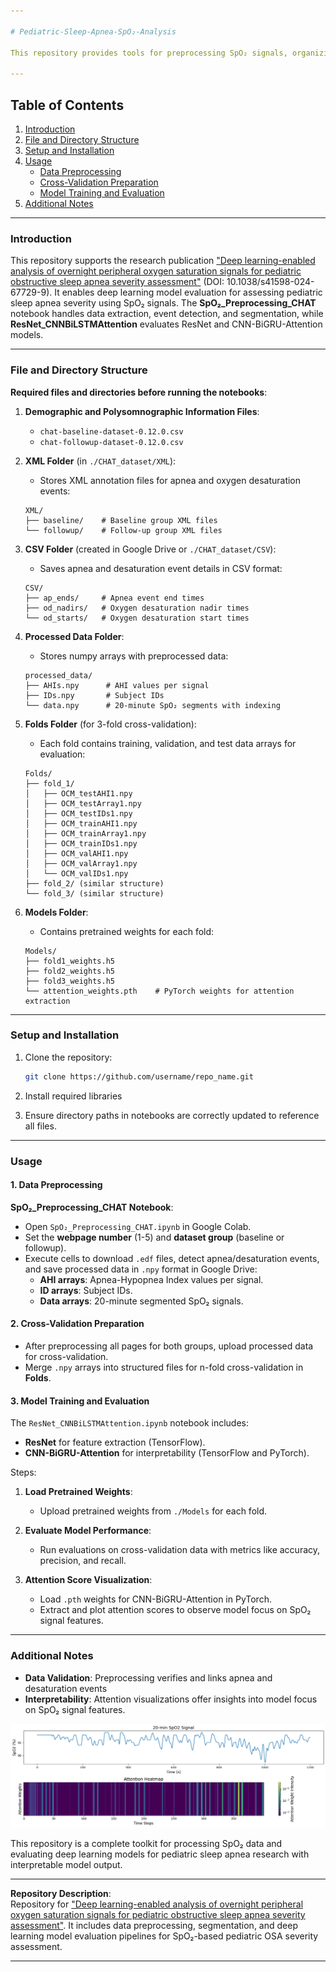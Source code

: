 ```yaml
---

# Pediatric-Sleep-Apnea-SpO₂-Analysis

This repository provides tools for preprocessing SpO₂ signals, organizing data for cross-validation, and evaluating deep learning models for assessing pediatric sleep apnea severity. The **SpO₂_Preprocessing_CHAT** notebook automates data downloads and structuring, while **ResNet_CNNBiLSTMAttention.ipynb** facilitates model training and evaluation. Below are setup instructions, usage details, and file structure guidelines.

---
```


## Table of Contents

1. [Introduction](#introduction)
2. [File and Directory Structure](#file-and-directory-structure)
3. [Setup and Installation](#setup-and-installation)
4. [Usage](#usage)
   - [Data Preprocessing](#data-preprocessing)
   - [Cross-Validation Preparation](#cross-validation-preparation)
   - [Model Training and Evaluation](#model-training-and-evaluation)
5. [Additional Notes](#additional-notes)

---

### Introduction

This repository supports the research publication ["Deep learning-enabled analysis of overnight peripheral oxygen saturation signals for pediatric obstructive sleep apnea severity assessment"](https://doi.org/10.1038/s41598-024-67729-9) (DOI: 10.1038/s41598-024-67729-9). It enables deep learning model evaluation for assessing pediatric sleep apnea severity using SpO₂ signals. The **SpO₂_Preprocessing_CHAT** notebook handles data extraction, event detection, and segmentation, while **ResNet_CNNBiLSTMAttention** evaluates ResNet and CNN-BiGRU-Attention models.

---

### File and Directory Structure

**Required files and directories before running the notebooks**:

1. **Demographic and Polysomnographic Information Files**:
   - `chat-baseline-dataset-0.12.0.csv`
   - `chat-followup-dataset-0.12.0.csv`

2. **XML Folder** (in `./CHAT_dataset/XML`):
   - Stores XML annotation files for apnea and oxygen desaturation events:
   ```plaintext
   XML/
   ├── baseline/    # Baseline group XML files
   └── followup/    # Follow-up group XML files
   ```

3. **CSV Folder** (created in Google Drive or `./CHAT_dataset/CSV`):
   - Saves apnea and desaturation event details in CSV format:
   ```plaintext
   CSV/
   ├── ap_ends/     # Apnea event end times
   ├── od_nadirs/   # Oxygen desaturation nadir times
   └── od_starts/   # Oxygen desaturation start times
   ```

4. **Processed Data Folder**:
   - Stores numpy arrays with preprocessed data:
   ```plaintext
   processed_data/
   ├── AHIs.npy      # AHI values per signal
   ├── IDs.npy       # Subject IDs
   └── data.npy      # 20-minute SpO₂ segments with indexing
   ```

5. **Folds Folder** (for 3-fold cross-validation):
   - Each fold contains training, validation, and test data arrays for evaluation:
   ```plaintext
   Folds/
   ├── fold_1/
   │   ├── OCM_testAHI1.npy 
   │   ├── OCM_testArray1.npy 
   │   ├── OCM_testIDs1.npy 
   │   ├── OCM_trainAHI1.npy 
   │   ├── OCM_trainArray1.npy 
   │   ├── OCM_trainIDs1.npy 
   │   ├── OCM_valAHI1.npy 
   │   ├── OCM_valArray1.npy 
   │   └── OCM_valIDs1.npy
   ├── fold_2/ (similar structure)
   └── fold_3/ (similar structure)
   ```

6. **Models Folder**:
   - Contains pretrained weights for each fold:
   ```plaintext
   Models/
   ├── fold1_weights.h5
   ├── fold2_weights.h5
   ├── fold3_weights.h5
   └── attention_weights.pth    # PyTorch weights for attention extraction
   ```

---

### Setup and Installation

1. Clone the repository:
   ```bash
   git clone https://github.com/username/repo_name.git
   ```
2. Install required libraries
   
3. Ensure directory paths in notebooks are correctly updated to reference all files.

---

### Usage

#### 1. Data Preprocessing

**SpO₂_Preprocessing_CHAT Notebook**:

- Open `SpO₂_Preprocessing_CHAT.ipynb` in Google Colab.
- Set the **webpage number** (1-5) and **dataset group** (baseline or followup).
- Execute cells to download `.edf` files, detect apnea/desaturation events, and save processed data in `.npy` format in Google Drive:
  - **AHI arrays**: Apnea-Hypopnea Index values per signal.
  - **ID arrays**: Subject IDs.
  - **Data arrays**: 20-minute segmented SpO₂ signals.

#### 2. Cross-Validation Preparation

- After preprocessing all pages for both groups, upload processed data for cross-validation.
- Merge `.npy` arrays into structured files for n-fold cross-validation in **Folds**.

#### 3. Model Training and Evaluation

The `ResNet_CNNBiLSTMAttention.ipynb` notebook includes:

- **ResNet** for feature extraction (TensorFlow).
- **CNN-BiGRU-Attention** for interpretability (TensorFlow and PyTorch).

Steps:

1. **Load Pretrained Weights**:
   - Upload pretrained weights from `./Models` for each fold.
   
2. **Evaluate Model Performance**:
   - Run evaluations on cross-validation data with metrics like accuracy, precision, and recall.
   
3. **Attention Score Visualization**:
   - Load `.pth` weights for CNN-BiGRU-Attention in PyTorch.
   - Extract and plot attention scores to observe model focus on SpO₂ signal features.

---

### Additional Notes

- **Data Validation**: Preprocessing verifies and links apnea and desaturation events
- **Interpretability**: Attention visualizations offer insights into model focus on SpO₂ signal features.
  
![Attention Map of the CNN-BiGRU-Attention Layer](./Images/download.png)

This repository is a complete toolkit for processing SpO₂ data and evaluating deep learning models for pediatric sleep apnea research with interpretable model output.

---

**Repository Description**:  
Repository for ["Deep learning-enabled analysis of overnight peripheral oxygen saturation signals for pediatric obstructive sleep apnea severity assessment"](https://doi.org/10.1038/s41598-024-67729-9). It includes data preprocessing, segmentation, and deep learning model evaluation pipelines for SpO₂-based pediatric OSA severity assessment.

---

